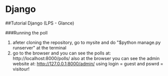 # Django
##Tutorial Django (LPS - Glance)

###Running the poll
1. afeter cloning the repository, go to mysite and do "$python manage.py runserver" at the terminal 
2. go to the browser and you can see the polls at: http://localhost:8000/polls/
   also at the browser you can see the admin website at: http://127.0.0.1:8000/admin/ using 
   login = guest and pswrd = visitour!

